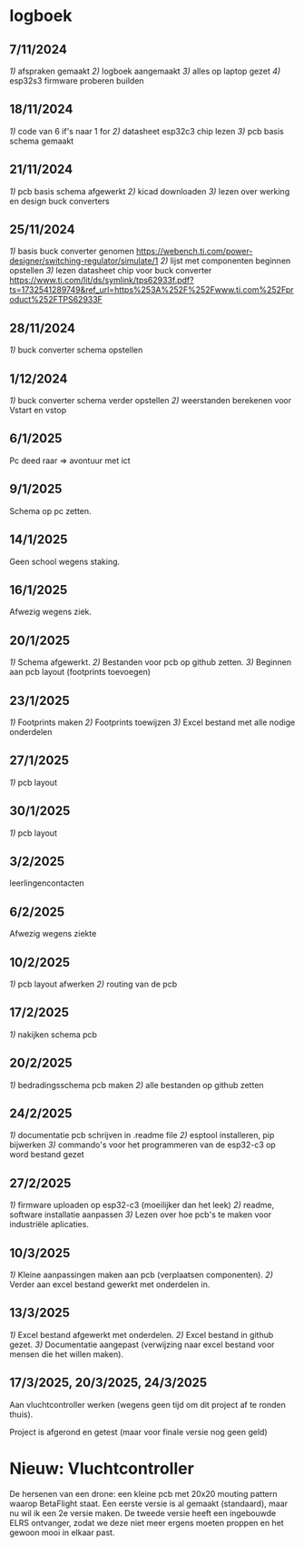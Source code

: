 # logboek

## 7/11/2024 

*1)* afspraken gemaakt *2)* logboek aangemaakt *3)* alles op laptop gezet *4)* esp32s3 firmware proberen builden

## 18/11/2024 

*1)* code van 6 if's naar 1 for *2)* datasheet esp32c3 chip lezen *3)* pcb basis schema gemaakt 

## 21/11/2024 

*1)* pcb basis schema afgewerkt *2)* kicad downloaden *3)* lezen over werking en design buck converters

## 25/11/2024 

*1)* basis buck converter genomen https://webench.ti.com/power-designer/switching-regulator/simulate/1 *2)* lijst met componenten beginnen opstellen *3)* lezen datasheet chip voor buck converter https://www.ti.com/lit/ds/symlink/tps62933f.pdf?ts=1732541289749&ref_url=https%253A%252F%252Fwww.ti.com%252Fproduct%252FTPS62933F 

## 28/11/2024 

*1)* buck converter schema opstellen

## 1/12/2024 

*1)* buck converter schema verder opstellen *2)* weerstanden berekenen voor Vstart en vstop

## 6/1/2025
Pc deed raar => avontuur met ict

## 9/1/2025
Schema op pc zetten.
## 14/1/2025
Geen school wegens staking.
## 16/1/2025
Afwezig wegens ziek.
## 20/1/2025
*1)* Schema afgewerkt.
*2)* Bestanden voor pcb op github zetten.
*3)* Beginnen aan pcb layout (footprints toevoegen)
## 23/1/2025
*1)* Footprints maken
*2)* Footprints toewijzen
*3)* Excel bestand met alle nodige onderdelen
## 27/1/2025
*1)* pcb layout
## 30/1/2025
*1)* pcb layout
## 3/2/2025
leerlingencontacten
## 6/2/2025
Afwezig wegens ziekte
## 10/2/2025
*1)* pcb layout afwerken
*2)* routing van de pcb
## 17/2/2025
*1)* nakijken schema pcb
## 20/2/2025
*1)* bedradingsschema pcb maken
*2)* alle bestanden op github zetten
## 24/2/2025
*1)* documentatie pcb schrijven in .readme file
*2)* esptool installeren, pip bijwerken
*3)* commando's voor het programmeren van de esp32-c3 op word bestand gezet

## 27/2/2025
*1)* firmware uploaden op esp32-c3 (moeilijker dan het leek)
*2)* readme, software installatie aanpassen
*3)* Lezen over hoe pcb's te maken voor industriële aplicaties.

## 10/3/2025
*1)* Kleine aanpassingen maken aan pcb (verplaatsen componenten).
*2)* Verder aan excel bestand gewerkt met onderdelen in.

## 13/3/2025
*1)* Excel bestand afgewerkt met onderdelen.
*2)* Excel bestand in github gezet.
*3)* Documentatie aangepast (verwijzing naar excel bestand voor mensen die het willen maken).

## 17/3/2025, 20/3/2025, 24/3/2025

Aan vluchtcontroller werken (wegens geen tijd om dit project af te ronden thuis).

Project is afgerond en getest (maar voor finale versie nog geen geld)

# Nieuw: Vluchtcontroller
De hersenen van een drone: een kleine pcb met 20x20 mouting pattern waarop BetaFlight staat. Een eerste versie is al gemaakt (standaard), maar nu wil ik een 2e versie maken. De tweede versie heeft een ingebouwde ELRS ontvanger, zodat we deze niet meer ergens moeten proppen en het gewoon mooi in elkaar past. 
